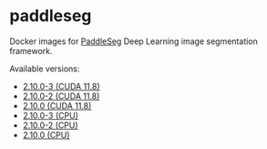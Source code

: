 # paddleseg
Docker images for [PaddleSeg](https://github.com/PaddlePaddle/PaddleSeg) Deep Learning image segmentation framework.

Available versions:

* [2.10.0-3 (CUDA 11.8)](2.10.0-3_cuda11.8)
* [2.10.0-2 (CUDA 11.8)](2.10.0-2_cuda11.8)
* [2.10.0 (CUDA 11.8)](2.10.0_cuda11.8)
* [2.10.0-3 (CPU)](2.10.0-3_cpu)
* [2.10.0-2 (CPU)](2.10.0-2_cpu)
* [2.10.0 (CPU)](2.10.0_cpu)
